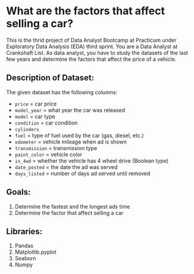 # **What are the factors that affect selling a car?**

This is the thrid project of Data Analyst Bootcamp at Practicum under Exploratory Data Analysis (EDA) third sprint. You are a Data Analyst at Crankshaft List. As data analyst, you have to study the datasets of the last few years and determine the factors that affect the price of a vehicle.

## Description of Dataset:
The given dataset has the following columns:
- `price` = car price
- `model_year` = what year the car was released
- `model` = car type
- `condition` = car condition
- `cylinders`
- `fuel` = type of fuel used by the car (gas, diesel, etc.)
- `odometer` = vehicle mileage when ad is shown
- `transmission` = transmission type
- `paint_color` = vehicle color
- `is_4wd` = whether the vehicle has 4 wheel drive (Boolean type)
- `date_posted` = the date the ad was served
- `days_listed` = number of days ad served until removed

## Goals:
1. Determine the fastest and the longest ads time
2. Determine the factor that affect selling a car

## Libraries:
1. Pandas
2. Matplotlib.pyplot
3. Seaborn
4. Numpy
